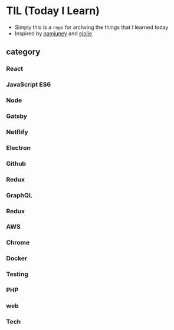 # TIL (Today I Learn)
- Simply this is a `repo` for archving the things that I learned today 
- Inspired by [namjuney](https://github.com/namjunemy/TIL) and [ejolie](https://github.com/ejolie/TIL)

## category
### React
### JavaScript ES6
###  Node
### Gatsby
### Netflify
### Electron
### Github
### Redux
### GraphQL
### Redux
### AWS
### Chrome
### Docker
### Testing
### PHP
### web	
### Tech
